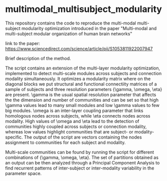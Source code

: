 # multimodal_multisubject_modularity

This repository contains the code to reproduce the multi-modal multi-subject modularity optimization introduced in the paper "Multi-modal and multi-subject modular organization of human brain networks" 

link to the paper: https://www.sciencedirect.com/science/article/pii/S1053811922007947



Brief description of the method.

The script contains an extension of the multi-layer modularity optimization, implemented to detect multi-scale modules across subjects and connection modality simultaneously. It optimizes a modularity matrix where on the diagonal blocks we put structural and functional connectiity matrices of a sample of subjects and three resolution parameters {\gamma, \omega, \eta} are present. \gamma is the usual spatial resolution parameter that affects the the dimension and number of communities and can be set so that high \gamma values lead to many small modules and low \gamma values to few big modules. \omega is an inter-layer coupling parameter that links homologous nodes across subjects, while \eta connects nodes across modality. High values of \omega and \eta lead to the detection of communities highly coupled across subjects or connection modality, whereas low values highlight communities that are subject- or modality-specific. 
The output of the script are vectors containing the nodes assignment to communities for each subject and modality.

Multi-scale communities can be found by running the script for different combinations of {\gamma, \omega, \eta}. The set of partitions obtained as an output can be then analyzed through a Principal Component Analysis to find recurrent patterns of inter-subject or inter-modality variability in the parameter space.
